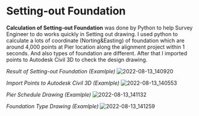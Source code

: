 # Setting-out Foundation
**Calculation of Setting-out Foundation** was done by Python to help Survey Engineer to do works quickly in Setting out drawing. I used python to calculate 
a lots of coordinate (Norting&Easting) of foundation which are around 4,000 points at Pier location along the alignment project within 1 seconds.
And also types of foundation are different. After that I imported points to Autodesk Civil 3D to check the design drawing.

_Result of Setting-out Foundation (Examlple)_
![2022-08-13_140920](https://user-images.githubusercontent.com/89971741/184475006-5a10e3d0-8e36-49a7-bbe4-93155efebf98.jpg)

_Import Points to Autodesk Civil 3D (Examlple)_
![2022-08-13_140553](https://user-images.githubusercontent.com/89971741/184475042-7958e1c6-2177-46cc-b44b-7b79c5e19e2f.jpg)

_Pier Schedule Drawing (Examlple)_
![2022-08-13_141132](https://user-images.githubusercontent.com/89971741/184475053-6bdd6298-13a7-420b-9c19-92accc385b60.jpg)

_Foundation Type Drawing (Examlple)_
![2022-08-13_141259](https://user-images.githubusercontent.com/89971741/184475091-e7b6806e-6f04-4252-8f12-7cfee0fb8483.jpg)
